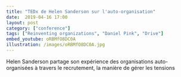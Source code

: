 ```yaml
---
title: "TEDx de Helen Sanderson sur l'auto-organisation"
date:  2019-04-16 17:00
layout: post
category: ["conference"]
tags: ["Reinventing organizations", "Daniel Pink", "Drive"]
embed_youtube: oRBMfO8DC0A
illustration: /images/oRBMfO8DC0A.jpg
---
```


Helen Sanderson partage son expérience des organisations auto-organisées à travers le recrutement, la manière de gérer les tensions

